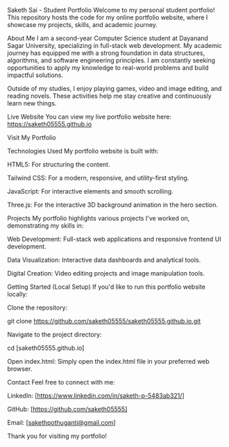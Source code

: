 Saketh Sai - Student Portfolio
Welcome to my personal student portfolio! This repository hosts the code for my online portfolio website, where I showcase my projects, skills, and academic journey.

About Me
I am a second-year Computer Science student at Dayanand Sagar University, specializing in full-stack web development. My academic journey has equipped me with a strong foundation in data structures, algorithms, and software engineering principles. I am constantly seeking opportunities to apply my knowledge to real-world problems and build impactful solutions.

Outside of my studies, I enjoy playing games, video and image editing, and reading novels. These activities help me stay creative and continuously learn new things.

Live Website
You can view my live portfolio website here:
https://saketh05555.github.io

Visit My Portfolio

Technologies Used
My portfolio website is built with:

HTML5: For structuring the content.

Tailwind CSS: For a modern, responsive, and utility-first styling.

JavaScript: For interactive elements and smooth scrolling.

Three.js: For the interactive 3D background animation in the hero section.

Projects
My portfolio highlights various projects I've worked on, demonstrating my skills in:

Web Development: Full-stack web applications and responsive frontend UI development.

Data Visualization: Interactive data dashboards and analytical tools.

Digital Creation: Video editing projects and image manipulation tools.

Getting Started (Local Setup)
If you'd like to run this portfolio website locally:

Clone the repository:

git clone https://github.com/saketh05555/saketh05555.github.io.git

Navigate to the project directory:

cd [saketh05555.github.io]

Open index.html:
Simply open the index.html file in your preferred web browser.

Contact
Feel free to connect with me:

LinkedIn: [https://www.linkedin.com/in/saketh-p-5483ab321/]

GitHub: [https://github.com/saketh05555]

Email: [sakethpothuganti@gmail.com]

Thank you for visiting my portfolio!
